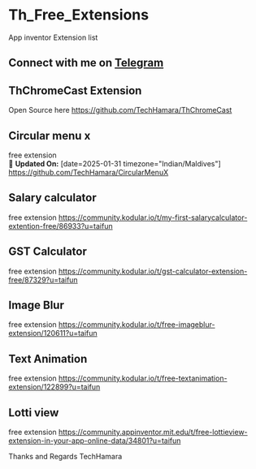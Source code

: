 # Th_Free_Extensions
App inventor Extension list
## Connect with me on [Telegram](https://t.me/techhamara91)

## ThChromeCast Extension 
Open Source 
here https://github.com/TechHamara/ThChromeCast

## Circular menu x 
free extension <br>
📅 **Updated On:** [date=2025-01-31 timezone="Indian/Maldives"]
https://github.com/TechHamara/CircularMenuX
## Salary calculator
free extension 
https://community.kodular.io/t/my-first-salarycalculator-extention-free/86933?u=taifun
## GST Calculator 
free extension 
https://community.kodular.io/t/gst-calculator-extension-free/87329?u=taifun
## Image Blur
free extension 
https://community.kodular.io/t/free-imageblur-extension/120611?u=taifun
## Text Animation 
free extension 
https://community.kodular.io/t/free-textanimation-extension/122899?u=taifun
## Lotti view 
free extension 
https://community.appinventor.mit.edu/t/free-lottieview-extension-in-your-app-online-data/34801?u=taifun

Thanks and Regards 
TechHamara 
